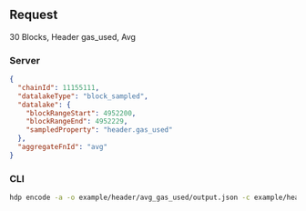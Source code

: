## Request

30 Blocks, Header gas_used, Avg

### Server

```json
{
  "chainId": 11155111,
  "datalakeType": "block_sampled",
  "datalake": {
    "blockRangeStart": 4952200,
    "blockRangeEnd": 4952229,
    "sampledProperty": "header.gas_used"
  },
  "aggregateFnId": "avg"
}
```

### CLI

```bash
hdp encode -a -o example/header/avg_gas_used/output.json -c example/header/avg_gas_used/input.json "avg" -b 4952200 4952229 "header.gas_used" 1
```
